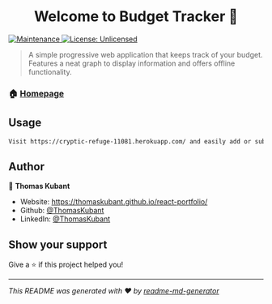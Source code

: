 <h1 align="center">Welcome to Budget Tracker 👋</h1>
<p>
  <a href="https://github.com/coding-boot-camp/unit18hw/graphs/commit-activity" target="_blank">
    <img alt="Maintenance" src="https://img.shields.io/badge/Maintained%3F-yes-green.svg" />
  </a>
  <a href="#" target="_blank">
    <img alt="License: Unlicensed" src="https://img.shields.io/github/license/ThomasKubant/Budget Tracker" />
  </a>
</p>

> A simple progressive web application that keeps track of your budget. Features a neat graph to display information and offers offline functionality.

### 🏠 [Homepage](https://cryptic-refuge-11081.herokuapp.com/)

## Usage

```sh
Visit https://cryptic-refuge-11081.herokuapp.com/ and easily add or subtract from your budget. Information is displayed on a graph that helps visualize the history of your budget. You can even download the app by clicking the download button on the right side of your URL bar in the browser.
```

## Author

👤 **Thomas Kubant**

* Website: https://thomaskubant.github.io/react-portfolio/
* Github: [@ThomasKubant](https://github.com/ThomasKubant)
* LinkedIn: [@ThomasKubant](https://linkedin.com/in/ThomasKubant)

## Show your support

Give a ⭐️ if this project helped you!

***
_This README was generated with ❤️ by [readme-md-generator](https://github.com/kefranabg/readme-md-generator)_